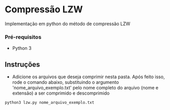 # Compressão LZW

Implementação em python do método de compressão LZW

### Pré-requisitos

- Python 3

## Instruções

- Adicione os arquivos que deseja comprimir nesta pasta. Após feito isso, rode o comando abaixo, substituindo o argumento 'nome_arquivo_exemplo.txt' pelo nome completo do arquivo (nome e extensão) a ser comprimido e descomprimido

```
python3 lzw.py nome_arquivo_exemplo.txt
```
